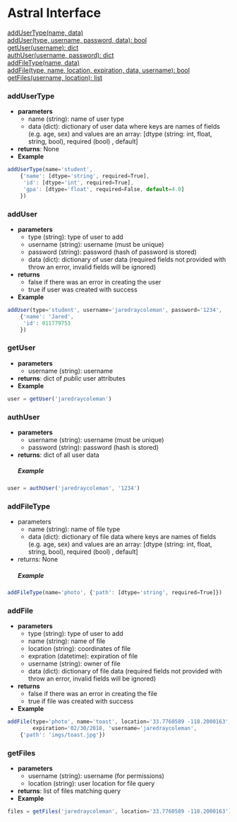 # Astral Interface
[addUserType(name, data)](#addusertype)  
[addUser(type, username, password, data): bool](#adduser)  
[getUser(username): dict](#getuser)  
[authUser(username, password): dict](#authuser)  
[addFileType(name, data)](#getuser)  
[addFile(type, name, location, expiration, data, username): bool](#addfile)  
[getFiles(username, location): list](#getfiles)  

### addUserType
* **parameters**
  * name (string): name of user type
  * data (dict): dictionary of user data where keys are names of fields (e.g. age, sex) and values are an array: [dtype (string: int, float, string, bool), required (bool) , default]
* **returns**: None
* **Example**
```javascript
addUserType(name='student',  
	{'name': [dtype='string', required=True],  
	 'id': [dtype='int', required=True],  
	 'gpa': [dtype='float', required=False, default=4.0]  
	})  
```

### addUser
* **parameters**
  * type (string): type of user to add
  * username (string): username (must be unique)
  * password (string): password (hash of password is stored)
  * data (dict): dictionary of user data (required fields not provided with throw an error, invalid fields will be ignored)
* **returns**
  * false if there was an error in creating the user
  * true if user was created with success
* **Example**
```javascript  
addUser(type='student', username='jaredraycoleman', password='1234',  
	{'name': 'Jared',  
	 'id': 011779753  
	})   
```  

### getUser
* **parameters**
  * username (string): username
* **returns**: dict of *public* user attributes
* **Example**
```javascript
user = getUser('jaredraycoleman')  
```

### authUser
* **parameters**
  * username (string): username (must be unique)
  * password (string): password (hash is stored)
* **returns**: dict of all user data
  ##### Example
```javascript
user = authUser('jaredraycoleman', '1234')  
```

### addFileType
* parameters
  * name (string): name of file type
  * data (dict): dictionary of file data where keys are names of fields (e.g. age, sex) and values are an array: [dtype (string: int, float, string, bool), required (bool) , default]
* returns: None
  ##### Example
```javascript
addFileType(name='photo', {'path': [dtype='string', required=True]})  
```

### addFile
* **parameters**
  * type (string): type of user to add
  * name (string): name of file
  * location (string): coordinates of file
  * expration (datetime): expiration of file 
  * username (string): owner of file
  * data (dict): dictionary of file data (required fields not provided with throw an error, invalid fields will be ignored)
* **returns**
  * false if there was an error in creating the file
  * true if file was created with success
* **Example**
```javascript  
addFile(type='photo', name='toast', location='33.7760589 -118.2000163',
        expiration='02/30/2018, 'username='jaredraycoleman', 
	{'path': 'imgs/toast.jpg'})   
```  

### getFiles 
* **parameters**
  * username (string): username (for permissions)
  * location (string): user location for file query
* **returns**: list of files matching query
* **Example**
```javascript
files = getFiles('jaredraycoleman', location='33.7760589 -118.2000163')
```

